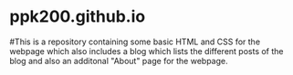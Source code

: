 # ppk200.github.io
#This is a repository containing some basic HTML and CSS for the webpage which also includes a blog which lists the different posts of the blog and also an additonal "About" page for the webpage.
